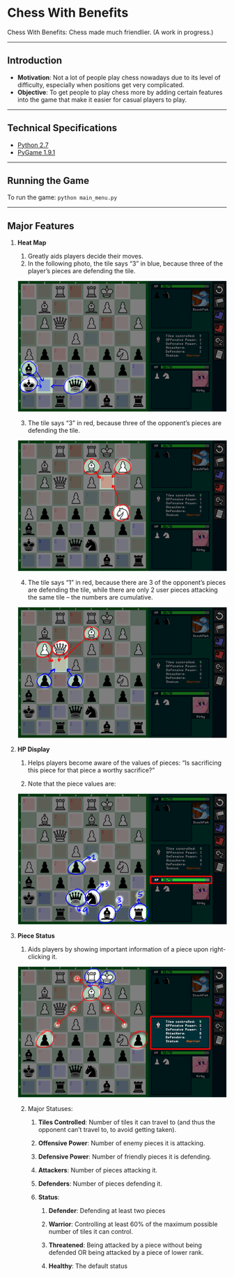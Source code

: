 # Chess With Benefits 

Chess With Benefits: Chess made much friendlier.
(A work in progress.)

-----------------------

## Introduction

- **Motivation**: Not a lot of people play chess nowadays due to its level of difficulty, especially when positions get very complicated.
- **Objective**: To get people to play chess more by adding certain features into the game that make it easier for casual players to play. 

-----------------------

## Technical Specifications

- [Python 2.7](https://www.python.org/ftp/python/2.7/python-2.7.amd64.msi)
- [PyGame 1.9.1](http://pygame.org/ftp/pygame-1.9.1.win32-py2.7.msi)

-----------------------

## Running the Game

To run the game: `python main_menu.py`

-----------------------

## Major Features

1. **Heat Map**

	1. Greatly aids players decide their moves.
	2. In the following photo, the tile says “3” in blue, because three of the player’s pieces are defending the tile.

	![heatmap-001](https://github.com/crentagon/chess-with-benefits/blob/master/res/heatmap-001.png)
	
	3. The tile says “3” in red, because three of the opponent’s pieces are defending the tile.

	![heatmap-002](https://github.com/crentagon/chess-with-benefits/blob/master/res/heatmap-002.png)

	4. The tile says “1” in red, because there are 3 of the opponent’s pieces are defending the tile, while there are only 2 user pieces attacking the same tile – the numbers are cumulative.

	![heatmap-003](https://github.com/crentagon/chess-with-benefits/blob/master/res/heatmap-003.png)

2. **HP Display**

	1. Helps players become aware of the values of pieces: “Is sacrificing this piece for that piece a worthy sacrifice?”

	2. Note that the piece values are:

	![piece-values-01](https://github.com/crentagon/chess-with-benefits/blob/master/res/piece-values-01.png)

3. **Piece Status**

	1. Aids players by showing important information of a piece upon right-clicking it.

	![piece-status-01](https://github.com/crentagon/chess-with-benefits/blob/master/res/piece-status-01.png)

	2. Major Statuses:

		1. **Tiles Controlled**: Number of tiles it can travel to (and thus the opponent can’t travel to, to avoid getting taken).

		2. **Offensive Power**: Number of enemy pieces it is attacking.

		3. **Defensive Power**: Number of friendly pieces it is defending.

		4. **Attackers**: Number of pieces attacking it.

		5. **Defenders**: Number of pieces defending it.

		6. **Status**:

			1. **Defender**: Defending at least two pieces
			
			2. **Warrior**: Controlling at least 60% of the maximum possible number of tiles it can control.
			
			3. **Threatened**: Being attacked by a piece without being defended OR being attacked by a piece of lower rank.

			4. **Healthy**: The default status
